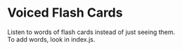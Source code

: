 # Voiced Flash Cards
Listen to words of flash cards instead of just seeing them.<br />
To add words, look in index.js.
